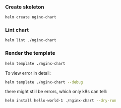 ### Create skeleton 

```bash
helm create nginx-chart
```

### Lint chart

```bash
helm lint ./nginx-chart
```

### Render the template

```bash
helm template ./nginx-chart
```

To view error in detail:

```bash
helm template ./nginx-chart --debug
```

there might still be errors, which only k8s can tell:

```bash
helm install hello-world-1 ./nginx-chart --dry-run
```

